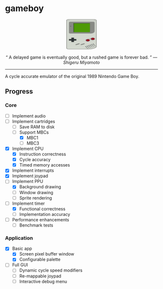 # gameboy

<p align="center">
  <img width="100" height="100" src="./docs/assets/img/gameboy.svg"/>
</p>

<p align="center">
  <q>
    A delayed game is eventually good, but a rushed game is forever bad.
  </q>
  &mdash;
  <i>
    Shigeru Miyamoto
  </i>
</p>

---

A cycle accurate emulator of the original 1989 Nintendo Game Boy.

## Progress

### Core

- [ ] Implement audio
- [ ] Implement cartridges
  - [ ] Save RAM to disk
  - [ ] Support MBCs
    - [x] MBC1
    - [ ] MBC3
- [x] Implement CPU
  - [x] Instruction correctness
  - [x] Cycle accuracy
  - [x] Timed memory accesses
- [x] Implement interrupts
- [x] Implement joypad
- [ ] Implement PPU
  - [x] Background drawing
  - [ ] Window drawing
  - [ ] Sprite rendering
- [ ] Implement timer
  - [x] Functional correctness
  - [ ] Implementation accuracy
- [ ] Performance enhancements
  - [ ] Benchmark tests

### Application

- [x] Basic app
  - [x] Screen pixel buffer window
  - [x] Configurable palette
- [ ] Full GUI
  - [ ] Dynamic cycle speed modifiers
  - [ ] Re-mappable joypad
  - [ ] Interactive debug menu
